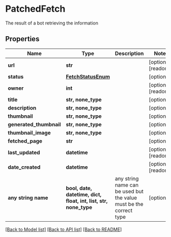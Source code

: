 # PatchedFetch

The result of a bot retrieving the information

## Properties
Name | Type | Description | Notes
------------ | ------------- | ------------- | -------------
**url** | **str** |  | [optional] [readonly] 
**status** | [**FetchStatusEnum**](FetchStatusEnum.md) |  | [optional] 
**owner** | **int** |  | [optional] [readonly] 
**title** | **str, none_type** |  | [optional] 
**description** | **str, none_type** |  | [optional] 
**thumbnail** | **str, none_type** |  | [optional] 
**generated_thumbnail** | **str, none_type** |  | [optional] 
**thumbnail_image** | **str, none_type** |  | [optional] 
**fetched_page** | **str** |  | [optional] 
**last_updated** | **datetime** |  | [optional] [readonly] 
**date_created** | **datetime** |  | [optional] [readonly] 
**any string name** | **bool, date, datetime, dict, float, int, list, str, none_type** | any string name can be used but the value must be the correct type | [optional]

[[Back to Model list]](../README.md#documentation-for-models) [[Back to API list]](../README.md#documentation-for-api-endpoints) [[Back to README]](../README.md)


